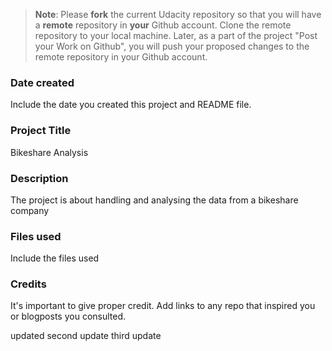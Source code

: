 >**Note**: Please **fork** the current Udacity repository so that you will have a **remote** repository in **your** Github account. Clone the remote repository to your local machine. Later, as a part of the project "Post your Work on Github", you will push your proposed changes to the remote repository in your Github account.

### Date created
Include the date you created this project and README file.

### Project Title
Bikeshare Analysis

### Description
The project is about handling and analysing the data from a bikeshare company 

### Files used
Include the files used

### Credits
It's important to give proper credit. Add links to any repo that inspired you or blogposts you consulted.

updated
second update
third update    

